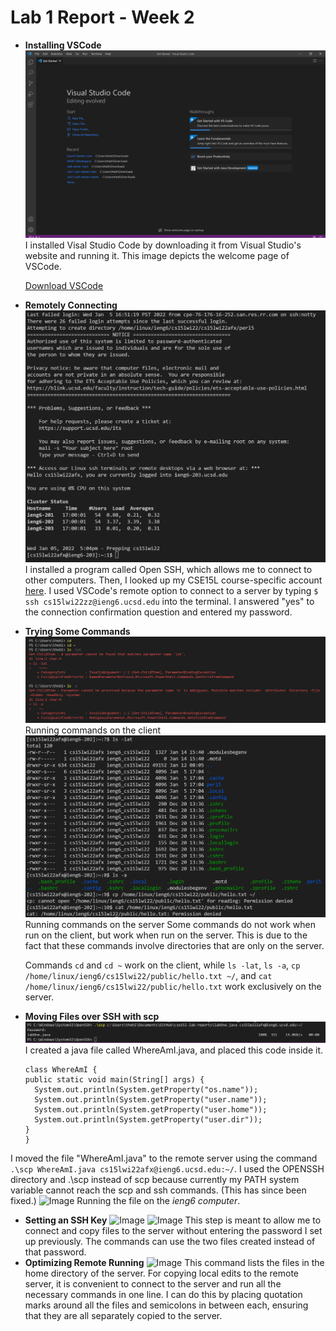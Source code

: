 # Lab 1 Report - Week 2
* **Installing VSCode**
![Image](https://raw.githubusercontent.com/taniachen/cse15l-lab-reports/main/img1.png)
I installed Visal Studio Code by downloading it from Visual Studio's website and running it. This image depicts the welcome page of VSCode.

    [Download VSCode](https://code.visualstudio.com/)

* **Remotely Connecting**
![Image](https://raw.githubusercontent.com/taniachen/cse15l-lab-reports/main/img2.png)
I installed a program called Open SSH, which allows me to connect to other computers. Then, I looked up my CSE15L course-specific account [here](https://sdacs.ucsd.edu/~icc/index.php).
I used VSCode's remote option to connect to a server by typing   ```$ ssh cs15lwi22zz@ieng6.ucsd.edu```
into the terminal. I answered "yes" to the connection confirmation question and entered my password.
* **Trying Some Commands**
![Image](https://raw.githubusercontent.com/taniachen/cse15l-lab-reports/main/img3.png)
Running commands on the client
![Image](https://raw.githubusercontent.com/taniachen/cse15l-lab-reports/main/img4.png)
Running commands on the server
Some commands do not work when run on the client, but work when run on the server. This is due to the fact that these commands involve directories that are only on the server.

    Commands ```cd``` and ```cd ~``` work on the client, while ```ls -lat```, ```ls -a```, ```cp /home/linux/ieng6/cs15lwi22/public/hello.txt ~/```, and ```cat /home/linux/ieng6/cs15lwi22/public/hello.txt``` work exclusively on the server.
* **Moving Files over SSH with scp**
![Image](https://raw.githubusercontent.com/taniachen/cse15l-lab-reports/main/img5.png)
I created a java file called WhereAmI.java, and placed this code inside it.
    ```
    class WhereAmI {
    public static void main(String[] args) {
      System.out.println(System.getProperty("os.name"));
      System.out.println(System.getProperty("user.name"));
      System.out.println(System.getProperty("user.home"));
      System.out.println(System.getProperty("user.dir"));
    }
  }
  ```
I moved the file "WhereAmI.java" to the remote server using the command ```.\scp WhereAmI.java cs15lwi22afx@ieng6.ucsd.edu:~/```. I used the OPENSSH directory and .\scp instead of scp because currently my PATH system variable cannot reach the scp and ssh commands. (This has since been fixed.)
![Image](https://raw.githubusercontent.com/taniachen/cse15l-lab-reports/main/lab1img.png)
Running the file on the *ieng6 computer*.
* **Setting an SSH Key**
![Image](https://raw.githubusercontent.com/taniachen/cse15l-lab-reports/main/img6.png)
![Image](https://raw.githubusercontent.com/taniachen/cse15l-lab-reports/main/img7.png)
This step is meant to allow me to connect and copy files to the server without entering the password I set up previously. The commands can use the two files created instead of that password.
* **Optimizing Remote Running**
![Image](https://raw.githubusercontent.com/taniachen/cse15l-lab-reports/main/img8.png)
This command lists the files in the home directory of the server. For copying local edits to the remote server, it is convenient to connect to the server and run all the necessary commands in one line. I can do this by placing quotation marks around all the files and semicolons in between each, ensuring that they are all separately copied to the server.
